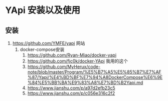 # YApi 安装以及使用

## 安装
1. https://github.com/YMFE/yapi 网站
   1. docker-compose安装
      1. https://github.com/Ryan-Miao/docker-yapi 
      2. https://github.com/fjc0k/docker-YApi 我用的这个
      3. https://github.com/MyHerux/code-note/blob/master/Program/%E5%B7%A5%E5%85%B7%E7%AF%87/Yapi/%E4%BD%BF%E7%94%A8DockerCompose%E6%9E%84%E5%BB%BA%E9%83%A8%E7%BD%B2Yapi.md
      4. https://www.jianshu.com/p/a97d2efb23c5
      5. https://www.jianshu.com/p/c056e316c2f2